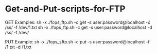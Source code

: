 Get-and-Put-scripts-for-FTP
===========================
GET Examples:
sh -x ./fops_ftp.sh -c get -s user:password@localhost -d /ss/ -f /dev/1.txt
sh -x ./fops_ftp.sh -c get -s user:password@localhost -d /ss/ -f /dev/

PUT Example:
sh -x ./fops_sftp.sh -c put -s user:password@localhost -f /1.txt -d /1.txt
